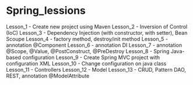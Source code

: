 # Spring_lessions

Lesson_1 - Create new project using Maven
Lesson_2 - Inversion of Control (IoC)
Lesson_3 - Dependency Injection (with constructor, with setter), Bean Scoupe
Lesson_4 - factory method, destroy/init method
Lesson_5 - annotation @Component
Lesson_6 - annotation DI
Lesson_7 - annotation @Scope, @Value, @PostConstruct, @PreDestroy
Lesson_8 - Spring Java-based configuration
Lesson_9 - Create Spring MVC project with configuration XML
Lesson_10 - Change configuration on java class
Lesson_11 - Controllers
Lesson_12 - Model
Lesson_13 - CRUD, Pattern DAO, REST, annotation @ModelAttribute